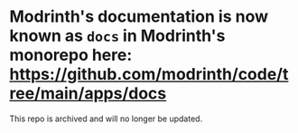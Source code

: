# Modrinth's documentation is now known as `docs` in Modrinth's monorepo here: https://github.com/modrinth/code/tree/main/apps/docs
This repo is archived and will no longer be updated.
